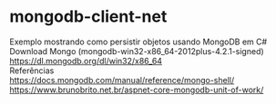 # mongodb-client-net
Exemplo mostrando como persistir objetos usando MongoDB em C#
<br>
Download Mongo (mongodb-win32-x86_64-2012plus-4.2.1-signed)
<br>
https://dl.mongodb.org/dl/win32/x86_64
<br>
Referências
<br>
https://docs.mongodb.com/manual/reference/mongo-shell/
<br>
https://www.brunobrito.net.br/aspnet-core-mongodb-unit-of-work/
